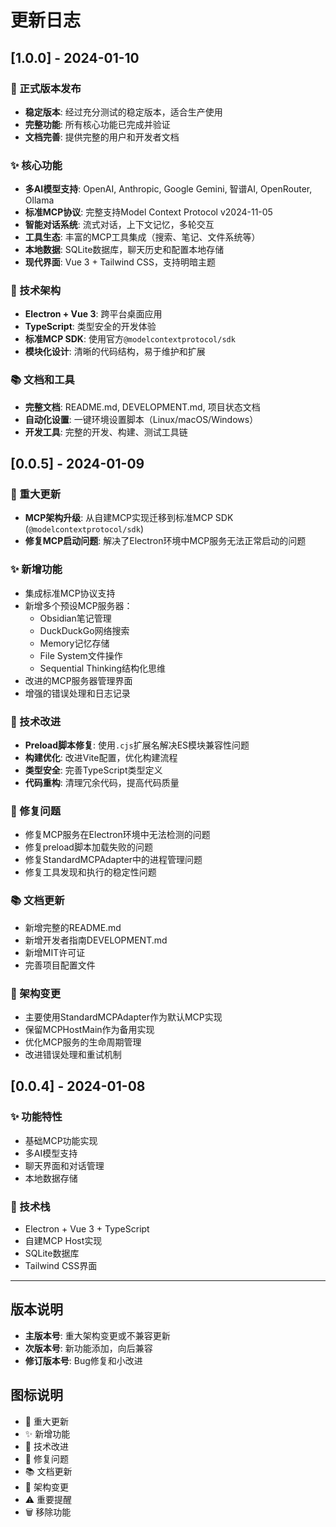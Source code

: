 # 更新日志

## [1.0.0] - 2024-01-10

### 🎉 正式版本发布
- **稳定版本**: 经过充分测试的稳定版本，适合生产使用
- **完整功能**: 所有核心功能已完成并验证
- **文档完善**: 提供完整的用户和开发者文档

### ✨ 核心功能
- **多AI模型支持**: OpenAI, Anthropic, Google Gemini, 智谱AI, OpenRouter, Ollama
- **标准MCP协议**: 完整支持Model Context Protocol v2024-11-05
- **智能对话系统**: 流式对话，上下文记忆，多轮交互
- **工具生态**: 丰富的MCP工具集成（搜索、笔记、文件系统等）
- **本地数据**: SQLite数据库，聊天历史和配置本地存储
- **现代界面**: Vue 3 + Tailwind CSS，支持明暗主题

### 🔧 技术架构
- **Electron + Vue 3**: 跨平台桌面应用
- **TypeScript**: 类型安全的开发体验
- **标准MCP SDK**: 使用官方`@modelcontextprotocol/sdk`
- **模块化设计**: 清晰的代码结构，易于维护和扩展

### 📚 文档和工具
- **完整文档**: README.md, DEVELOPMENT.md, 项目状态文档
- **自动化设置**: 一键环境设置脚本（Linux/macOS/Windows）
- **开发工具**: 完整的开发、构建、测试工具链

## [0.0.5] - 2024-01-09

### 🎉 重大更新
- **MCP架构升级**: 从自建MCP实现迁移到标准MCP SDK (`@modelcontextprotocol/sdk`)
- **修复MCP启动问题**: 解决了Electron环境中MCP服务无法正常启动的问题

### ✨ 新增功能
- 集成标准MCP协议支持
- 新增多个预设MCP服务器：
  - Obsidian笔记管理
  - DuckDuckGo网络搜索
  - Memory记忆存储
  - File System文件操作
  - Sequential Thinking结构化思维
- 改进的MCP服务器管理界面
- 增强的错误处理和日志记录

### 🔧 技术改进
- **Preload脚本修复**: 使用`.cjs`扩展名解决ES模块兼容性问题
- **构建优化**: 改进Vite配置，优化构建流程
- **类型安全**: 完善TypeScript类型定义
- **代码重构**: 清理冗余代码，提高代码质量

### 🐛 修复问题
- 修复MCP服务在Electron环境中无法检测的问题
- 修复preload脚本加载失败的问题
- 修复StandardMCPAdapter中的进程管理问题
- 修复工具发现和执行的稳定性问题

### 📚 文档更新
- 新增完整的README.md
- 新增开发者指南DEVELOPMENT.md
- 新增MIT许可证
- 完善项目配置文件

### 🔄 架构变更
- 主要使用StandardMCPAdapter作为默认MCP实现
- 保留MCPHostMain作为备用实现
- 优化MCP服务的生命周期管理
- 改进错误处理和重试机制

## [0.0.4] - 2024-01-08

### ✨ 功能特性
- 基础MCP功能实现
- 多AI模型支持
- 聊天界面和对话管理
- 本地数据存储

### 🔧 技术栈
- Electron + Vue 3 + TypeScript
- 自建MCP Host实现
- SQLite数据库
- Tailwind CSS界面

---

## 版本说明

- **主版本号**: 重大架构变更或不兼容更新
- **次版本号**: 新功能添加，向后兼容
- **修订版本号**: Bug修复和小改进

## 图标说明

- 🎉 重大更新
- ✨ 新增功能  
- 🔧 技术改进
- 🐛 修复问题
- 📚 文档更新
- 🔄 架构变更
- ⚠️ 重要提醒
- 🗑️ 移除功能